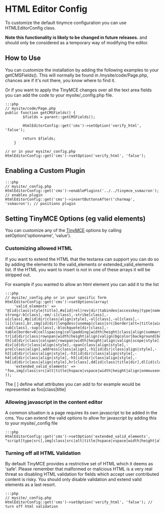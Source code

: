# HTML Editor Config

To customize the default tinymce configuration you can use HTMLEditorConfig class. 

**Note this functionality is likely to be changed in future releases.** and should only be considered as a temporary way
of modifying the editor.

## How to Use

You can customize the installation by adding the following examples to your  getCMSFields(). This will normally be found
in /mysite/code/Page.php, chances are if it's not there, you know where to find it.

Or if you want to apply the TinyMCE changes over all the text area fields you can add the code to your
mysite/_config.php file.

	:::php
	// mysite/code/Page.php
	public function getCMSFields() {
			$fields = parent::getCMSFields();
			
			HtmlEditorConfig::get('cms')->setOption('verify_html', 'false');
	
	 		return $fields;
		}
	
	// or in your mysite/_config.php
	HtmlEditorConfig::get('cms')->setOption('verify_html', 'false');



## Enabling a Custom Plugin

	:::php
	// mysite/_config.php
	HtmlEditorConfig::get('cms')->enablePlugins('../../tinymce_ssmacron'); // enables plugin
	HtmlEditorConfig::get('cms')->insertButtonsAfter('charmap', 'ssmacron'); // positions plugin


## Setting TinyMCE Options (eg valid elements)

You can customize any of the [TinyMCE](http://wiki.moxiecode.com/index.php/TinyMCE:Configuration) options by calling
setOption('optionname', 'value').

### Customizing allowed HTML

If you want to extend the HTML that the textarea can support you can do so by adding the elements to the valid_elements
or extended_valid_elements list. If the HTML you want to insert is not in one of these arrays it will be stripped out.

For example if you wanted to allow an html element <foo> you can add it to the list

	:::php
	// mysite/_config.php or in your specific form
	HtmlEditorConfig::get('cms')->setOptions(array(
		'valid_elements' => "@[id|class|style|title],#a[id|rel|rev|dir|tabindex|accesskey|type|name|href|target|title|class],-strong/-b[class],-em/-i[class],-strike[class],-u[class],#p[id|dir|class|align|style],-ol[class],-ul[class],-li[class],br,img[id|dir|longdesc|usemap|class|src|border|alt=|title|width|height|align],-sub[class],-sup[class],-blockquote[dir|class],-table[border=0|cellspacing|cellpadding|width|height|class|align|summary|dir|id|style],-tr[id|dir|class|rowspan|width|height|align|valign|bgcolor|background|bordercolor|style],tbody[id|class|style],thead[id|class|style],tfoot[id|class|style],#td[id|dir|class|colspan|rowspan|width|height|align|valign|scope|style],-th[id|dir|class|colspan|rowspan|width|height|align|valign|scope|style],caption[id|dir|class],-div[id|dir|class|align|style],-span[class|align|style],-pre[class|align],address[class|align],-h1[id|dir|class|align|style],-h2[id|dir|class|align|style],-h3[id|dir|class|align|style],-h4[id|dir|class|align|style],-h5[id|dir|class|align|style],-h6[id|dir|class|align|style],hr[class],dd[id|class|title|dir],dl[id|class|title|dir],dt[id|class|title|dir],@[id,style,class]",
		'extended_valid_elements' => "foo,img[class|src|alt|title|hspace|vspace|width|height|align|onmouseover|onmouseout|name|usemap],iframe[src|name|width|height|align|frameborder|marginwidth|marginheight|scrolling],object[width|height|data|type],param[name|value],map[class|name|id],area[shape|coords|href|target|alt]"
	));


The [ ] define what attributes you can add to <foo> for example <foo class="baz" title="Bar"> would be represented as
foo[class|title]

### Allowing javascript in the content editor

A common situation is a page requires its own javascript to be added in the cms. You can extend the valid options to
allow for javascript by adding this to your mysite/_config file

	:::php
	HtmlEditorConfig::get('cms')->setOption('extended_valid_elements', "script[type|src],img[class|src|alt|title|hspace|vspace|width|height|align|onmouseover|onmouseout|name|usemap],iframe[src|name|width|height|align|frameborder|marginwidth|marginheight|scrolling],object[width|height|data|type],param[name|value],map[class|name|id],area[shape|coords|href|target|alt]");

### Turning off all HTML Validation

By default TinyMCE provides a restrictive set of HTML which it deems as 'safe'. Please remember that malformed or
malicious HTML is a very real threat so disabling HTML validation for fields which accept user contributed content is
risky. You should only disable validation and extend valid elements as a last resort.

	:::php
	// mysite/_config.php
	HtmlEditorConfig::get('cms')->setOption('verify_html', 'false'); // turn off html validation 

